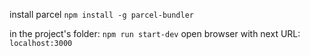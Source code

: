 install parcel
`npm install -g parcel-bundler`

in the project's folder: `npm run start-dev`
open browser with next URL: `localhost:3000`
